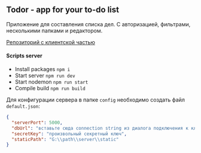 ## Todor -  app for your to-do list

Приложение для составления списка дел. С авторизацией, фильтрами, несколькими папками и редактором.

[Репозиторий с клиентской частью](https://github.com/websega/todor-client.git)

#### Scripts server
- Install packages    ```npm i```
- Start server        ```npm run dev```
- Start nodemon     ```npm run start```
- Compile build    ```npm run build```

Для конфигурации сервера в папке `config` необходимо создать файл `default.json`:

```json
{
  "serverPort": 5000,
  "dbUrl": "вставьте сюда connection string из диалога подключения к кластеру",
  "secretKey": "произвольный секретный ключ",
  "staticPath": "G:\\path\\server\\static"
}
```
